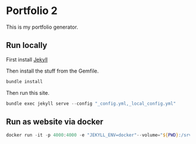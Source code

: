 # Portfolio 2

This is my portfolio generator.

## Run locally

First install [Jekyll](https://jekyllrb.com/docs/installation/)

Then install the stuff from the Gemfile.

```powershell
bundle install
```

Then run this site. 

```powershell
bundle exec jekyll serve --config "_config.yml,_local_config.yml"
```

## Run as website via docker

```powershell
docker run -it -p 4000:4000 -e "JEKYLL_ENV=docker"--volume="${PWD}:/srv/jekyll" jekyll/jekyll:latest jekyll serve --config /srv/jekyll/_local_config.yml
```